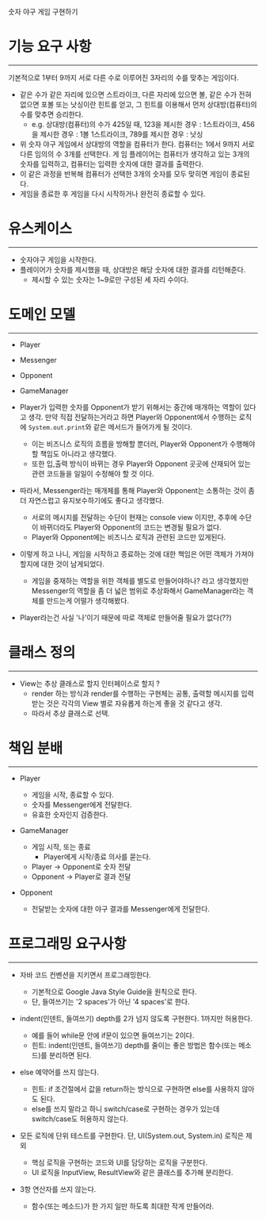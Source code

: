 
숫자 야구 게임 구현하기

# 기능 요구 사항
---
기본적으로 1부터 9까지 서로 다른 수로 이루어진 3자리의 수를 맞추는 게임이다.

- 같은 수가 같은 자리에 있으면 스트라이크, 다른 자리에 있으면 볼, 같은 수가 전혀 없으면 포볼 또는 낫싱이란 힌트를 얻고, 그 힌트를 이용해서 먼저 상대방(컴퓨터)의 수를 맞추면 승리한다.
  - e.g. 상대방(컴퓨터)의 수가 425일 때, 123을 제시한 경우 : 1스트라이크, 456을 제시한 경우 : 1볼 1스트라이크, 789를 제시한 경우 : 낫싱
- 위 숫자 야구 게임에서 상대방의 역할을 컴퓨터가 한다. 컴퓨터는 1에서 9까지 서로 다른 임의의 수 3개를 선택한다. 게 임 플레이어는 컴퓨터가 생각하고 있는 3개의 숫자를 입력하고, 컴퓨터는 입력한 숫자에 대한 결과를 출력한다.
- 이 같은 과정을 반복해 컴퓨터가 선택한 3개의 숫자를 모두 맞히면 게임이 종료된다.
- 게임을 종료한 후 게임을 다시 시작하거나 완전히 종료할 수 있다.


# 유스케이스
---
- 숫자야구 게임을 시작한다.
- 플레이어가 숫자를 제시했을 때, 상대방은 해당 숫자에 대한 결과를 리턴해준다.
  - 제시할 수 있는 숫자는 1~9로만 구성된 세 자리 수이다.

# 도메인 모델
---
- Player
- Messenger
- Opponent
- GameManager

- Player가 입력한 숫자를 Opponent가 받기 위해서는 중간에 매개하는 역할이 있다고 생각. 만약 직접 전달하는거라고 하면 Player와 Opponent에서 수행하는 로직에 `System.out.print`와 같은 메서드가 들어가게 될 것이다.
  - 이는 비즈니스 로직의 흐름을 방해할 뿐더러, Player와 Opponent가 수행해야할 책임도 아니라고 생각했다.
  - 또한 입,출력 방식이 바뀌는 경우 Player와 Opponent 곳곳에 산재되어 있는 관련 코드들을 일일이 수정해야 할 것 이다.

- 따라서, Messenger라는 매개체를 통해 Player와 Opponent는 소통하는 것이 좀 더 자연스럽고 유지보수하기에도 좋다고 생각했다.
  - 서로의 메시지를 전달하는 수단이 현재는 console view 이지만, 추후에 수단이 바뀌더라도 Player와 Opponent의 코드는 변경될 필요가 없다.
  - Player와 Opponent에는 비즈니스 로직과 관련된 코드만 있게된다.

- 이렇게 하고 나니, 게임을 시작하고 종료하는 것에 대한 책임은 어떤 객체가 가져야할지에 대한 것이 남게되었다.
  - 게임을 중재하는 역할을 위한 객체를 별도로 만들어야하나? 라고 생각했지만 Messenger의 역할을 좀 더 넓은 범위로 추상화해서 GameManager라는 객체를 만드는게 어떨가 생각해봤다.

- Player라는건 사실 '나'이기 때문에 따로 객체로 만들어줄 필요가 없다(??)


# 클래스 정의
---
- View는 추상 클래스로 할지 인터페이스로 할지 ?
  - render 하는 방식과 render를 수행하는 구현체는 공통, 출력할 메시지를 입력받는 것은 각각의 View 별로 자유롭게 하는게 좋을 것 같다고 생각.
  - 따라서 추상 클래스로 선택.

# 책임 분배
---
- Player
  - 게임을 시작, 종료할 수 있다.
  - 숫자를 Messenger에게 전달한다.
  - 유효한 숫자인지 검증한다.

- GameManager
  - 게임 시작, 또는 종료
    - Player에게 시작/종료 의사를 묻는다.
  - Player -> Opponent로 숫자 전달
  - Opponent -> Player로 결과 전달

- Opponent
  - 전달받는 숫자에 대한 야구 결과를 Messenger에게 전달한다.


# 프로그래밍 요구사항
---
- 자바 코드 컨벤션을 지키면서 프로그래밍한다.
  - 기본적으로 Google Java Style Guide을 원칙으로 한다.
  - 단, 들여쓰기는 '2 spaces'가 아닌 '4 spaces'로 한다.

- indent(인덴트, 들여쓰기) depth를 2가 넘지 않도록 구현한다. 1까지만 허용한다.
  - 예를 들어 while문 안에 if문이 있으면 들여쓰기는 2이다.
  - 힌트: indent(인덴트, 들여쓰기) depth를 줄이는 좋은 방법은 함수(또는 메소드)를 분리하면 된다.

- else 예약어를 쓰지 않는다.
  - 힌트: if 조건절에서 값을 return하는 방식으로 구현하면 else를 사용하지 않아도 된다.
  - else를 쓰지 말라고 하니 switch/case로 구현하는 경우가 있는데 switch/case도 허용하지 않는다.

- 모든 로직에 단위 테스트를 구현한다. 단, UI(System.out, System.in) 로직은 제외
  - 핵심 로직을 구현하는 코드와 UI를 담당하는 로직을 구분한다.
  - UI 로직을 InputView, ResultView와 같은 클래스를 추가해 분리한다.

- 3항 연산자를 쓰지 않는다.
  - 함수(또는 메소드)가 한 가지 일만 하도록 최대한 작게 만들어라.
